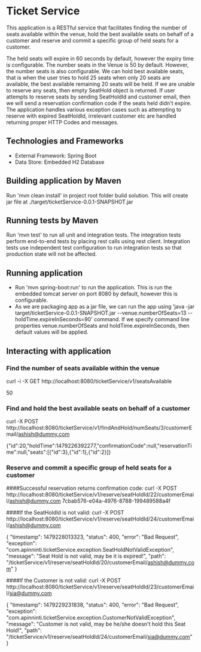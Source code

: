 # Ticket Service

This application is a RESTful service that facilitates finding the number of seats available within the venue, hold the best available 
seats on behalf of a customer and reserve and commit a specific group of held seats for a customer.

The held seats will expire in 60 seconds by default, however the expiry time is configurable. The number seats in the Venue is 50 by default.
However, the number seats is also configurable. We can hold best available seats,
that is when the user tries to hold 25 seats when only 20 seats are available, the best available remaining 20 seats will be held.
If we are unable to reserve any seats, then empty SeatHold object is returned. If user attempts to reserve seats by sending 
SeatHoldId and customer email, then we will send a reservation confirmation code if the seats held didn't expire. 
The application handles various exception cases such as attempting to reserve with expired SeatHoldId, irrelevant customer etc 
are handled returning proper HTTP Codes and messages.


## Technologies and Frameworks

- External Framework: Spring Boot
- Data Store: Embedded H2 Database

## Building application by Maven

Run 'mvn clean install' in project root folder build solution. This will create jar file at ./target/ticketService-0.0.1-SNAPSHOT.jar

## Running tests by Maven

Run 'mvn test' to run all unit and integration tests. The integration tests perform end-to-end tests by placing rest calls using rest client.
Integration tests  use independent test configuration to run integration tests so that production state will not be affected.

## Running application

- Run 'mvn spring-boot:run' to run the application. This is run the embedded tomcat server on port 8080 by default, however this is configurable.
- As we are packaging app as a jar file, we can run the app using 'java -jar target/ticketService-0.0.1-SNAPSHOT.jar --venue.numberOfSeats=13 --holdTime.expireInSeconds=90' command.
  If we specify command line properties venue.numberOfSeats and holdTime.expireInSeconds, then default values will be applied. 

## Interacting with application
### Find the number of seats available within the venue    
curl -i -X GET http://localhost:8080/ticketService/v1/seatsAvailable

50

### Find and hold the best available seats on behalf of a customer
curl -X POST http://localhost:8080/ticketService/v1/findAndHold/numSeats/3/customerEmail/ashish@dummy.com 

{"id":20,"holdTime":1479226392277,"confirmationCode":null,"reservationTime":null,"seats":[{"id":3},{"id":1},{"id":2}]}

### Reserve and commit a specific group of held seats for a customer
####Successful reservation returns confirmation code:
curl -X POST http://localhost:8080/ticketService/v1/reserve/seatHoldId/22/customerEmail/ashish@dummy.com
7cbab576-e04a-4976-8788-199489588a4f

####If the SeatHoldId is not valid:
curl -X POST http://localhost:8080/ticketService/v1/reserve/seatHoldId/24/customerEmail/ashish@dummy.com

  {
    "timestamp": 1479228013323,
    "status": 400,
    "error": "Bad Request",
    "exception": "com.apinninti.ticketService.exception.SeatHoldNotValidException",
    "message": "Seat Hold is not valid, may be it is expired!",
    "path": "/ticketService/v1/reserve/seatHoldId/20/customerEmail/ashish@dummy.com"
  }

####If the Customer is not valid:
curl -X POST http://localhost:8080/ticketService/v1/reserve/seatHoldId/23/customerEmail/sia@dummy.com

{
  "timestamp": 1479229231838,
  "status": 400,
  "error": "Bad Request",
  "exception": "com.apinninti.ticketService.exception.CustomerNotValidException",
  "message": "Customer is not valid, may be he/she doesn't hold this Seat Hold!",
  "path": "/ticketService/v1/reserve/seatHoldId/24/customerEmail/sia@dummy.com"
}
